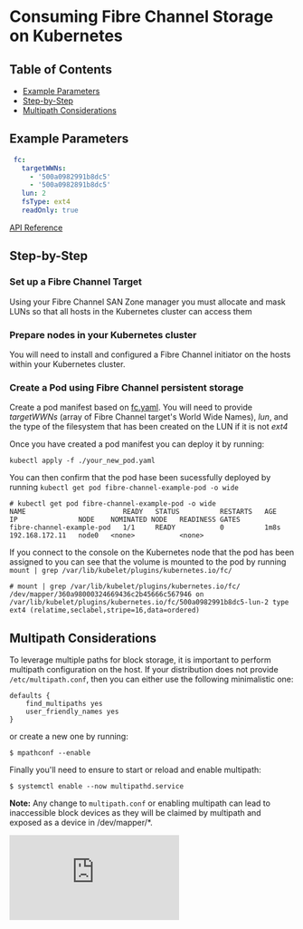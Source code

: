 # Consuming Fibre Channel Storage on Kubernetes

## Table of Contents

- [Example Parameters](#example-parameters)
- [Step-by-Step](#step-by-step)
- [Multipath Considerations](#multipath-considerations)

## Example Parameters

```yaml
 fc:
   targetWWNs:
     - '500a0982991b8dc5'
     - '500a0982891b8dc5'
   lun: 2
   fsType: ext4
   readOnly: true
```

[API Reference](https://kubernetes.io/docs/reference/generated/kubernetes-api/v1.18/#fcvolumesource-v1-core)

## Step-by-Step

### Set up a Fibre Channel Target

Using your Fibre Channel SAN Zone manager you must allocate and mask LUNs so that all hosts in the Kubernetes cluster can access them

### Prepare nodes in your Kubernetes cluster

You will need to install and configured a Fibre Channel initiator on the hosts within your Kubernetes cluster.

### Create a Pod using Fibre Channel persistent storage

Create a pod manifest based on  [fc.yaml](fc.yaml). You will need to provide *targetWWNs* (array of Fibre Channel target's World Wide Names), *lun*, and the type of the filesystem that has been created on the LUN if it is not _ext4_

Once you have created a pod manifest you can deploy it by running:

```console
kubectl apply -f ./your_new_pod.yaml
```

You can then confirm that the pod hase been sucessfully deployed by running `kubectl get pod fibre-channel-example-pod -o wide`

```console
# kubectl get pod fibre-channel-example-pod -o wide
NAME                        READY   STATUS          RESTARTS   AGE    IP               NODE    NOMINATED NODE   READINESS GATES
fibre-channel-example-pod   1/1     READY           0          1m8s   192.168.172.11   node0   <none>           <none>

```

If you connect to the console on the Kubernetes node that the pod has been assigned to you can see that the volume is mounted to the pod by running `mount | grep /var/lib/kubelet/plugins/kubernetes.io/fc/`

```console
# mount | grep /var/lib/kubelet/plugins/kubernetes.io/fc/
/dev/mapper/360a98000324669436c2b45666c567946 on /var/lib/kubelet/plugins/kubernetes.io/fc/500a0982991b8dc5-lun-2 type ext4 (relatime,seclabel,stripe=16,data=ordered)
  ```

## Multipath Considerations

To leverage multiple paths for block storage, it is important to perform
multipath configuration on the host.
If your distribution does not provide `/etc/multipath.conf`, then you can
either use the following minimalistic one:

```
defaults {
    find_multipaths yes
    user_friendly_names yes
}
```

or create a new one by running:

```console
$ mpathconf --enable
```

Finally you'll need to ensure to start or reload and enable multipath:

```console
$ systemctl enable --now multipathd.service
```

**Note:** Any change to `multipath.conf` or enabling multipath can lead to
inaccessible block devices as they will be claimed by multipath and
exposed as a device in /dev/mapper/*.


<!-- BEGIN MUNGE: GENERATED_ANALYTICS -->
[![Analytics](https://kubernetes-site.appspot.com/UA-36037335-10/GitHub/examples/volumes/fibre_channel/README.md?pixel)]()
<!-- END MUNGE: GENERATED_ANALYTICS -->
